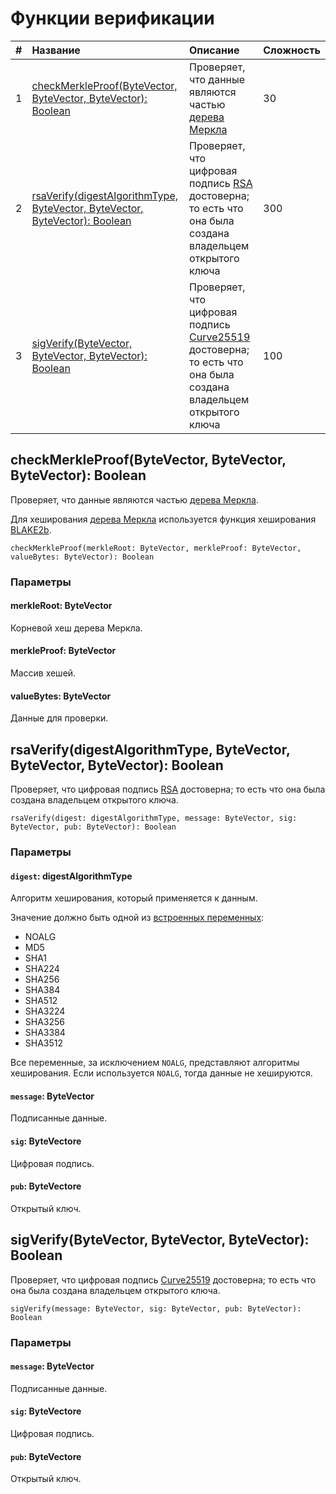 # Функции верификации

| # | Название | Описание | Сложность |
| :--- | :--- | :--- | :--- |
| 1 | [checkMerkleProof(ByteVector, ByteVector, ByteVector): Boolean](#check-merkle-proof) | Проверяет, что данные являются частью [дерева Меркла](https://ru.wikipedia.org/wiki/Дерево_хешей) | 30 |
| 2 | [rsaVerify(digestAlgorithmType, ByteVector, ByteVector, ByteVector): Boolean](#rsa-verify) | Проверяет, что цифровая подпись [RSA](https://ru.wikipedia.org/wiki/RSA) достоверна; то есть что она была создана владельцем открытого ключа | 300 |
| 3 | [sigVerify(ByteVector, ByteVector, ByteVector): Boolean](#sig-verify) | Проверяет, что цифровая подпись [Curve25519](https://en.wikipedia.org/wiki/Curve25519) достоверна; то есть что она была создана владельцем открытого ключа | 100 |

## checkMerkleProof(ByteVector, ByteVector, ByteVector): Boolean<a id="check-merkle-proof"></a>

Проверяет, что данные являются частью [дерева Меркла](https://ru.wikipedia.org/wiki/Дерево_хешей).

Для хеширования [дерева Меркла](https://ru.wikipedia.org/wiki/Дерево_хешей) используется функция хеширования [BLAKE2b](https://en.wikipedia.org/wiki/BLAKE_%28hash_function%29).

``` ride
checkMerkleProof(merkleRoot: ByteVector, merkleProof: ByteVector, valueBytes: ByteVector): Boolean
```

### Параметры

#### merkleRoot: ByteVector

Корневой хеш дерева Меркла.

#### merkleProof: ByteVector

Массив хешей.

#### valueBytes: ByteVector

Данные для проверки.

## rsaVerify(digestAlgorithmType, ByteVector, ByteVector, ByteVector): Boolean<a id="rsa-verify"></a>

Проверяет, что цифровая подпись [RSA](https://ru.wikipedia.org/wiki/RSA) достоверна; то есть что она была создана владельцем открытого ключа.

``` ride
rsaVerify(digest: digestAlgorithmType, message: ByteVector, sig: ByteVector, pub: ByteVector): Boolean
```

### Параметры

#### `digest`: digestAlgorithmType

Алгоритм хеширования, который применяется к данным.

Значение должно быть одной из [встроенных переменных](ru/ride/variables/built-in-variables):

* NOALG
* MD5
* SHA1
* SHA224
* SHA256
* SHA384
* SHA512
* SHA3224
* SHA3256
* SHA3384
* SHA3512

Все переменные, за исключением `NOALG`, представляют алгоритмы хеширования. Если используется `NOALG`, тогда данные не хешируются.

#### `message`: ByteVector

Подписанные данные.

#### `sig`: ByteVectore

Цифровая подпись.

#### `pub`: ByteVectore

Открытый ключ.

## sigVerify(ByteVector, ByteVector, ByteVector): Boolean<a id="sig-verify"></a>

Проверяет, что цифровая подпись [Curve25519](https://en.wikipedia.org/wiki/Curve25519) достоверна; то есть что она была создана владельцем открытого ключа.

``` ride
sigVerify(message: ByteVector, sig: ByteVector, pub: ByteVector): Boolean
```

### Параметры

#### `message`: ByteVector

Подписанные данные.

#### `sig`: ByteVectore

Цифровая подпись.

#### `pub`: ByteVectore

Открытый ключ.
